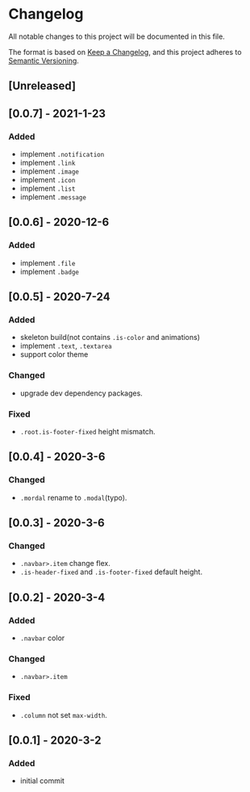 # Changelog
All notable changes to this project will be documented in this file.

The format is based on [Keep a Changelog](https://keepachangelog.com/en/1.0.0/),
and this project adheres to [Semantic Versioning](https://semver.org/spec/v2.0.0.html).

## [Unreleased]

## [0.0.7] - 2021-1-23
### Added
- implement `.notification`
- implement `.link`
- implement `.image`
- implement `.icon`
- implement `.list`
- implement `.message`

## [0.0.6] - 2020-12-6
### Added
- implement `.file`
- implement `.badge`

## [0.0.5] - 2020-7-24
### Added
- skeleton build(not contains `.is-color` and animations)
- implement `.text`, `.textarea`
- support color theme
### Changed
- upgrade dev dependency packages.
### Fixed
- `.root.is-footer-fixed` height mismatch.

## [0.0.4] - 2020-3-6
### Changed
- `.mordal` rename to `.modal`(typo).

## [0.0.3] - 2020-3-6
### Changed
- `.navbar>.item` change flex.
- `.is-header-fixed` and `.is-footer-fixed` default height.

## [0.0.2] - 2020-3-4
### Added
- `.navbar` color
### Changed
- `.navbar>.item`
### Fixed
- `.column` not set `max-width`.

## [0.0.1] - 2020-3-2
### Added
- initial commit
